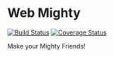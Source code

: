 # Web Mighty

[![Build Status](https://travis-ci.org/swsnu/swpp17-team2.svg?branch=master)](https://travis-ci.org/swsnu/swpp17-team2)
[![Coverage Status](https://coveralls.io/repos/github/swsnu/swpp17-team2/badge.svg?branch=master&service=github)](https://coveralls.io/github/swsnu/swpp17-team2?branch=master)

Make your Mighty Friends!
